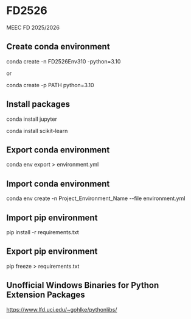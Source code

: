 # FD2526
MEEC FD 2025/2026

## Create conda environment
conda create -n FD2526Env310 -python=3.10

or

conda create -p PATH python=3.10

## Install packages
conda install jupyter

conda install scikit-learn

## Export conda environment
conda env export > environment.yml

## Import conda environment
conda env create -n Project_Environment_Name --file environment.yml

## Import pip environment
pip install -r requirements.txt

## Export pip environment
pip freeze > requirements.txt

## Unofficial Windows Binaries for Python Extension Packages
<https://www.lfd.uci.edu/~gohlke/pythonlibs/>
